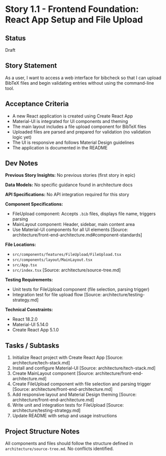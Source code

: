 # Story 1.1 - Frontend Foundation: React App Setup and File Upload

## Status
Draft

## Story Statement
As a user, I want to access a web interface for bibcheck so that I can upload BibTeX files and begin validating entries without using the command-line tool.

## Acceptance Criteria
- A new React application is created using Create React App
- Material-UI is integrated for UI components and theming
- The main layout includes a file upload component for BibTeX files
- Uploaded files are parsed and prepared for validation (no validation logic yet)
- The UI is responsive and follows Material Design guidelines
- The application is documented in the README

## Dev Notes

**Previous Story Insights:** No previous stories (first story in epic)

**Data Models:** No specific guidance found in architecture docs

**API Specifications:** No API integration required for this story

**Component Specifications:** 
- FileUpload component: Accepts `.bib` files, displays file name, triggers parsing
- MainLayout component: Header, sidebar, main content area
- Use Material-UI components for all UI elements
[Source: architecture/front-end-architecture.md#component-standards]

**File Locations:** 
- `src/components/features/FileUpload/FileUpload.tsx`
- `src/components/layout/MainLayout.tsx`
- `src/App.tsx`
- `src/index.tsx`
[Source: architecture/source-tree.md]

**Testing Requirements:** 
- Unit tests for FileUpload component (file selection, parsing trigger)
- Integration test for file upload flow
[Source: architecture/testing-strategy.md]

**Technical Constraints:** 
- React 18.2.0
- Material-UI 5.14.0
- Create React App 5.1.0

## Tasks / Subtasks

1. Initialize React project with Create React App [Source: architecture/tech-stack.md]
2. Install and configure Material-UI [Source: architecture/tech-stack.md]
3. Create MainLayout component [Source: architecture/front-end-architecture.md]
4. Create FileUpload component with file selection and parsing trigger [Source: architecture/front-end-architecture.md]
5. Add responsive layout and Material Design theming [Source: architecture/front-end-architecture.md]
6. Write unit and integration tests for FileUpload [Source: architecture/testing-strategy.md]
7. Update README with setup and usage instructions

## Project Structure Notes
All components and files should follow the structure defined in `architecture/source-tree.md`. No conflicts identified.
